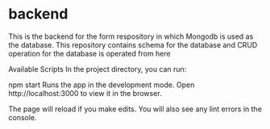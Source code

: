 # backend
This is the backend for the form respository in which Mongodb is used as the database. 
This repository contains schema for the database and CRUD operation for the database is operated from here

Available Scripts
In the project directory, you can run:

npm start
Runs the app in the development mode.
Open http://localhost:3000 to view it in the browser.

The page will reload if you make edits.
You will also see any lint errors in the console.
